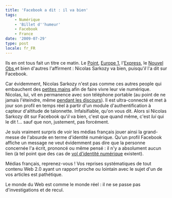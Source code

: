 ```yaml
---
title: 'Facebook a dit : il va bien'
tags:
    - Numérique
    - 'Billet d''humeur'
    - Facebook
    - France
date: '2009-07-29'
type: post
locale: fr_FR
---
```


Ils en ont tous fait un titre ce matin. Le [Point](http://www.lepoint.fr/actualites-politique/2009-07-29/sarkozy-assure-qu-il-va-tres-bien-sur-facebook/917/0/365173), [Europe 1](http://www.europe1.fr/actus), l'[Express](http://www.lexpress.fr/actualite/depeches/), le [Nouvel Obs ](http://tempsreel.nouvelobs.com/politique/20090729.OBS5783/nicolas-sarkozy-ma-sante-est-bonne-mais-il-faut-que-je-me-repose.html)et bien d'autres l'affirment&nbsp;: Nicolas Sarkozy va bien, puisqu'_il_ l'a dit sur Facebook.

Car évidemment, Nicolas Sarkozy n'est pas comme ces autres people qui embauchent des [petites mains](/2008/03/bienvenue-au-nouveau-lecteur-des-blogs/) afin de faire vivre leur vie numérique. Nicolas, lui, vit en permanence avec son téléphone portable (au point de ne jamais l'éteindre, même [pendant les discours](http://www.dailymotion.com/video/x3ebmm_le-portable-de-nicolas-sarkozy)). Il est ultra-connecté et met à jour son profil en temps réel à partir d'un module d'authentification à capteur d'altitude de talonnette. Infalsifiable, qu'on vous dit. Alors si Nicolas Sarkozy dit sur Facebook qu'_il_ va bien, c'est que quand même, c'est _lui_ qui le dit&nbsp;!… sauf que non, justement, pas forcément.

Je suis vraiment surpris de voir les médias français jouer ainsi la grand-messe de l'absurde en terme d'identité numérique. Qu'un profil Facebook affiche un message ne veut évidemment pas dire que la personne concernée l'a écrit, prononcé ou même pensé : il n'y a absolument aucun lien (à tel point que des cas de [vol d'identité numérique](http://www.zdnet.fr/actualites/les-internautes-anglophones-davantage-victimes-de-vol-d-identite-39384348.htm) existent).

Médias français, reprenez-vous&nbsp;! Vos reprises systématiques de tout contenu Web 2.0 ayant un rapport proche ou lointain avec le sujet d'un de vos articles est pathétique.

Le monde du Web est comme le monde réel&nbsp;: il ne se passe pas d'investigations et de recul.
